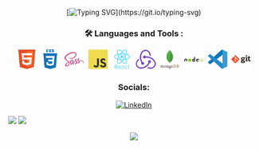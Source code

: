 <!-- ### Hi there 👋 -->

<!--
**PawelPalasinski/PawelPalasinski** is a ✨ _special_ ✨ repository because its `README.md` (this file) appears on your GitHub profile.

Here are some ideas to get you started:

- 🔭 I’m currently working on ...
- 🌱 I’m currently learning ...
- 👯 I’m looking to collaborate on ...
- 🤔 I’m looking for help with ...
- 💬 Ask me about ...
- 📫 How to reach me: ...
- 😄 Pronouns: ...
- ⚡ Fun fact: ...
-->

<!--
# 📊 GitHub Stats:
-->

<div id="header" align="center">

[![Typing SVG](https://readme-typing-svg.demolab.com?font=Fira+Code&pause=1000&center=true&width=435&lines=Hi%2C+I'm+Pawe%C5%82!)](https://git.io/typing-svg)

### :hammer_and_wrench: Languages and Tools :
<div align="center">
  <img src="https://github.com/devicons/devicon/blob/master/icons/html5/html5-original.svg" title="HTML5" alt="HTML" width="40" height="40"/>&nbsp;
  <img src="https://github.com/devicons/devicon/blob/master/icons/css3/css3-plain-wordmark.svg"  title="CSS3" alt="CSS" width="40" height="40"/>&nbsp;
  <img src="https://github.com/devicons/devicon/blob/master/icons/sass/sass-original.svg"  title="Sass" alt="Sass" width="40" height="40"/>&nbsp;
  <img src="https://github.com/devicons/devicon/blob/master/icons/javascript/javascript-original.svg" title="JavaScript" alt="JavaScript" width="40" height="40"/>&nbsp;
  <img src="https://github.com/devicons/devicon/blob/master/icons/react/react-original-wordmark.svg" title="React" alt="React" width="40" height="40"/>&nbsp;
  <img src="https://github.com/devicons/devicon/blob/master/icons/redux/redux-original.svg" title="Redux" **alt="Redux" width="40" height="40"/>&nbsp;
  <img src="https://github.com/devicons/devicon/blob/master/icons/mongodb/mongodb-original-wordmark.svg" title="MongoDB" **alt="MongoDB" width="40" height="40"/>&nbsp;
  <img src="https://github.com/devicons/devicon/blob/master/icons/nodejs/nodejs-original-wordmark.svg" title="Node" **alt="Node" width="40" height="40"/>&nbsp;
  <img src="https://github.com/devicons/devicon/blob/master/icons/vscode/vscode-original.svg" title="VSCode" **alt="VSCode" width="40" height="40"/>&nbsp;
  <img src="https://github.com/devicons/devicon/blob/master/icons/git/git-original-wordmark.svg" title="Git" **alt="Git" width="40" height="40"/>
</div>

### Socials:

[![LinkedIn](https://img.shields.io/badge/LinkedIn-%230077B5.svg?logo=linkedin&logoColor=white)](https://www.linkedin.com/in/pawełpałasiński/) 

<!--
 <img src="https://media.giphy.com/media/lnaoFgGrDHnivdu5Bc/giphy.gif" width="100"/>
-->

<div align="left">

![](https://github-readme-stats.vercel.app/api?username=PawelPalasinski&theme=dark&hide_border=false&include_all_commits=false&count_private=false)
![](https://github-readme-streak-stats.herokuapp.com/?user=PawelPalasinski&theme=dark&hide_border=false)
</div>

![](https://github-readme-stats.vercel.app/api/top-langs/?username=PawelPalasinski&theme=dark&hide_border=false&include_all_commits=false&count_private=false&layout=compact)


</div>

